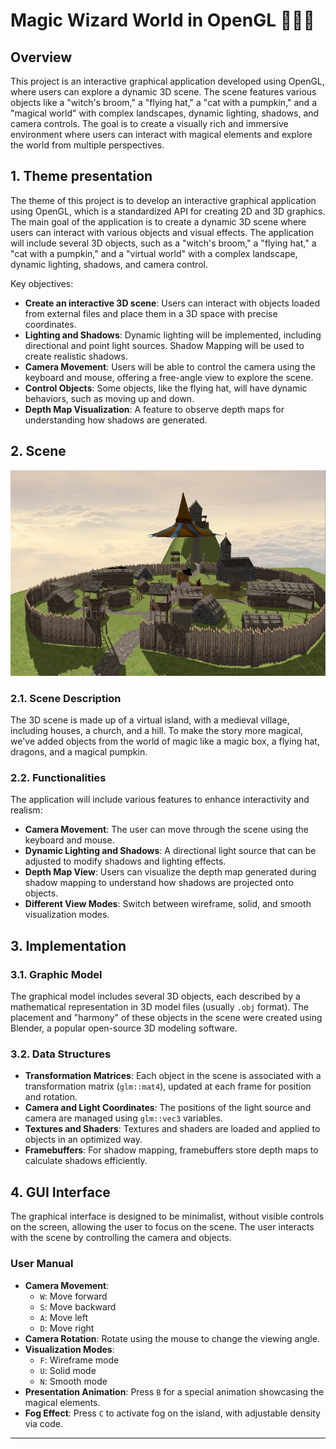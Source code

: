 # Magic Wizard World in OpenGL 🧙‍♂️✨

## Overview
This project is an interactive graphical application developed using OpenGL, where users can explore a dynamic 3D scene. The scene features various objects like a "witch's broom," a "flying hat," a "cat with a pumpkin," and a "magical world" with complex landscapes, dynamic lighting, shadows, and camera controls. The goal is to create a visually rich and immersive environment where users can interact with magical elements and explore the world from multiple perspectives.

## 1. Theme presentation
The theme of this project is to develop an interactive graphical application using OpenGL, which is a standardized API for creating 2D and 3D graphics. The main goal of the application is to create a dynamic 3D scene where users can interact with various objects and visual effects. The application will include several 3D objects, such as a "witch's broom," a "flying hat," a "cat with a pumpkin," and a "virtual world" with a complex landscape, dynamic lighting, shadows, and camera control.

Key objectives:
- **Create an interactive 3D scene**: Users can interact with objects loaded from external files and place them in a 3D space with precise coordinates.
- **Lighting and Shadows**: Dynamic lighting will be implemented, including directional and point light sources. Shadow Mapping will be used to create realistic shadows.
- **Camera Movement**: Users will be able to control the camera using the keyboard and mouse, offering a free-angle view to explore the scene.
- **Control Objects**: Some objects, like the flying hat, will have dynamic behaviors, such as moving up and down.
- **Depth Map Visualization**: A feature to observe depth maps for understanding how shadows are generated.

## 2. Scene

![Magic Wizard World](Magic_World_Presentation_Picture.png)

### 2.1. Scene Description
The 3D scene is made up of a virtual island, with a medieval village, including houses, a church, and a hill. To make the story more magical, we've added objects from the world of magic like a magic box, a flying hat, dragons, and a magical pumpkin.

### 2.2. Functionalities
The application will include various features to enhance interactivity and realism:
- **Camera Movement**: The user can move through the scene using the keyboard and mouse.
- **Dynamic Lighting and Shadows**: A directional light source that can be adjusted to modify shadows and lighting effects.
- **Depth Map View**: Users can visualize the depth map generated during shadow mapping to understand how shadows are projected onto objects.
- **Different View Modes**: Switch between wireframe, solid, and smooth visualization modes.

## 3. Implementation

### 3.1. Graphic Model
The graphical model includes several 3D objects, each described by a mathematical representation in 3D model files (usually `.obj` format). The placement and "harmony" of these objects in the scene were created using Blender, a popular open-source 3D modeling software.

### 3.2. Data Structures
- **Transformation Matrices**: Each object in the scene is associated with a transformation matrix (`glm::mat4`), updated at each frame for position and rotation.
- **Camera and Light Coordinates**: The positions of the light source and camera are managed using `glm::vec3` variables.
- **Textures and Shaders**: Textures and shaders are loaded and applied to objects in an optimized way.
- **Framebuffers**: For shadow mapping, framebuffers store depth maps to calculate shadows efficiently.

## 4. GUI Interface
The graphical interface is designed to be minimalist, without visible controls on the screen, allowing the user to focus on the scene. The user interacts with the scene by controlling the camera and objects.

### User Manual
- **Camera Movement**:
  - `W`: Move forward
  - `S`: Move backward
  - `A`: Move left
  - `D`: Move right
- **Camera Rotation**: Rotate using the mouse to change the viewing angle.
- **Visualization Modes**:
  - `F`: Wireframe mode
  - `U`: Solid mode
  - `N`: Smooth mode
- **Presentation Animation**: Press `B` for a special animation showcasing the magical elements.
- **Fog Effect**: Press `C` to activate fog on the island, with adjustable density via code.

---

